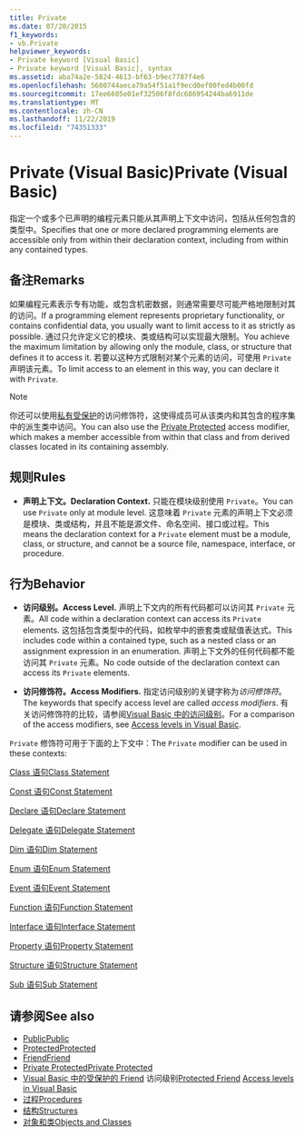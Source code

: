 ```yaml
---
title: Private
ms.date: 07/20/2015
f1_keywords:
- vb.Private
helpviewer_keywords:
- Private keyword [Visual Basic]
- Private keyword [Visual Basic], syntax
ms.assetid: aba74a2e-5824-4613-bf63-b9ec7787f4e6
ms.openlocfilehash: 5600744aeca79a54f51a1f9ecd0ef00fed4b00fd
ms.sourcegitcommit: 17ee6605e01ef32506f8fdc686954244ba6911de
ms.translationtype: MT
ms.contentlocale: zh-CN
ms.lasthandoff: 11/22/2019
ms.locfileid: "74351333"
---
```

# <a name="private-visual-basic"></a><span data-ttu-id="8b93a-102">Private (Visual Basic)</span><span class="sxs-lookup"><span data-stu-id="8b93a-102">Private (Visual Basic)</span></span>
<span data-ttu-id="8b93a-103">指定一个或多个已声明的编程元素只能从其声明上下文中访问，包括从任何包含的类型中。</span><span class="sxs-lookup"><span data-stu-id="8b93a-103">Specifies that one or more declared programming elements are accessible only from within their declaration context, including from within any contained types.</span></span>  
  
## <a name="remarks"></a><span data-ttu-id="8b93a-104">备注</span><span class="sxs-lookup"><span data-stu-id="8b93a-104">Remarks</span></span>  
 <span data-ttu-id="8b93a-105">如果编程元素表示专有功能，或包含机密数据，则通常需要尽可能严格地限制对其的访问。</span><span class="sxs-lookup"><span data-stu-id="8b93a-105">If a programming element represents proprietary functionality, or contains confidential data, you usually want to limit access to it as strictly as possible.</span></span> <span data-ttu-id="8b93a-106">通过只允许定义它的模块、类或结构可以实现最大限制。</span><span class="sxs-lookup"><span data-stu-id="8b93a-106">You achieve the maximum limitation by allowing only the module, class, or structure that defines it to access it.</span></span> <span data-ttu-id="8b93a-107">若要以这种方式限制对某个元素的访问，可使用 `Private`声明该元素。</span><span class="sxs-lookup"><span data-stu-id="8b93a-107">To limit access to an element in this way, you can declare it with `Private`.</span></span>  

> [!NOTE]
> <span data-ttu-id="8b93a-108">你还可以使用[私有受保护](private-protected.md)的访问修饰符，这使得成员可从该类内和其包含的程序集中的派生类中访问。</span><span class="sxs-lookup"><span data-stu-id="8b93a-108">You can also use the [Private Protected](private-protected.md) access modifier, which makes a member accessible from within that class and from derived classes located in its containing assembly.</span></span>

## <a name="rules"></a><span data-ttu-id="8b93a-109">规则</span><span class="sxs-lookup"><span data-stu-id="8b93a-109">Rules</span></span>  

- <span data-ttu-id="8b93a-110">**声明上下文。**</span><span class="sxs-lookup"><span data-stu-id="8b93a-110">**Declaration Context.**</span></span> <span data-ttu-id="8b93a-111">只能在模块级别使用 `Private`。</span><span class="sxs-lookup"><span data-stu-id="8b93a-111">You can use `Private` only at module level.</span></span> <span data-ttu-id="8b93a-112">这意味着 `Private` 元素的声明上下文必须是模块、类或结构，并且不能是源文件、命名空间、接口或过程。</span><span class="sxs-lookup"><span data-stu-id="8b93a-112">This means the declaration context for a `Private` element must be a module, class, or structure, and cannot be a source file, namespace, interface, or procedure.</span></span>  
  
## <a name="behavior"></a><span data-ttu-id="8b93a-113">行为</span><span class="sxs-lookup"><span data-stu-id="8b93a-113">Behavior</span></span>  
  
- <span data-ttu-id="8b93a-114">**访问级别。**</span><span class="sxs-lookup"><span data-stu-id="8b93a-114">**Access Level.**</span></span> <span data-ttu-id="8b93a-115">声明上下文内的所有代码都可以访问其 `Private` 元素。</span><span class="sxs-lookup"><span data-stu-id="8b93a-115">All code within a declaration context can access its `Private` elements.</span></span> <span data-ttu-id="8b93a-116">这包括包含类型中的代码，如枚举中的嵌套类或赋值表达式。</span><span class="sxs-lookup"><span data-stu-id="8b93a-116">This includes code within a contained type, such as a nested class or an assignment expression in an enumeration.</span></span> <span data-ttu-id="8b93a-117">声明上下文外的任何代码都不能访问其 `Private` 元素。</span><span class="sxs-lookup"><span data-stu-id="8b93a-117">No code outside of the declaration context can access its `Private` elements.</span></span>  
  
- <span data-ttu-id="8b93a-118">**访问修饰符。**</span><span class="sxs-lookup"><span data-stu-id="8b93a-118">**Access Modifiers.**</span></span> <span data-ttu-id="8b93a-119">指定访问级别的关键字称为*访问修饰符*。</span><span class="sxs-lookup"><span data-stu-id="8b93a-119">The keywords that specify access level are called *access modifiers*.</span></span> <span data-ttu-id="8b93a-120">有关访问修饰符的比较，请参阅[Visual Basic 中的访问级别](../../../visual-basic/programming-guide/language-features/declared-elements/access-levels.md)。</span><span class="sxs-lookup"><span data-stu-id="8b93a-120">For a comparison of the access modifiers, see [Access levels in Visual Basic](../../../visual-basic/programming-guide/language-features/declared-elements/access-levels.md).</span></span>  
  
 <span data-ttu-id="8b93a-121">`Private` 修饰符可用于下面的上下文中：</span><span class="sxs-lookup"><span data-stu-id="8b93a-121">The `Private` modifier can be used in these contexts:</span></span>  
  
 [<span data-ttu-id="8b93a-122">Class 语句</span><span class="sxs-lookup"><span data-stu-id="8b93a-122">Class Statement</span></span>](../../../visual-basic/language-reference/statements/class-statement.md)  
  
 [<span data-ttu-id="8b93a-123">Const 语句</span><span class="sxs-lookup"><span data-stu-id="8b93a-123">Const Statement</span></span>](../../../visual-basic/language-reference/statements/const-statement.md)  
  
 [<span data-ttu-id="8b93a-124">Declare 语句</span><span class="sxs-lookup"><span data-stu-id="8b93a-124">Declare Statement</span></span>](../../../visual-basic/language-reference/statements/declare-statement.md)  
  
 [<span data-ttu-id="8b93a-125">Delegate 语句</span><span class="sxs-lookup"><span data-stu-id="8b93a-125">Delegate Statement</span></span>](../../../visual-basic/language-reference/statements/delegate-statement.md)  
  
 [<span data-ttu-id="8b93a-126">Dim 语句</span><span class="sxs-lookup"><span data-stu-id="8b93a-126">Dim Statement</span></span>](../../../visual-basic/language-reference/statements/dim-statement.md)  
  
 [<span data-ttu-id="8b93a-127">Enum 语句</span><span class="sxs-lookup"><span data-stu-id="8b93a-127">Enum Statement</span></span>](../../../visual-basic/language-reference/statements/enum-statement.md)  
  
 [<span data-ttu-id="8b93a-128">Event 语句</span><span class="sxs-lookup"><span data-stu-id="8b93a-128">Event Statement</span></span>](../../../visual-basic/language-reference/statements/event-statement.md)  
  
 [<span data-ttu-id="8b93a-129">Function 语句</span><span class="sxs-lookup"><span data-stu-id="8b93a-129">Function Statement</span></span>](../../../visual-basic/language-reference/statements/function-statement.md)  
  
 [<span data-ttu-id="8b93a-130">Interface 语句</span><span class="sxs-lookup"><span data-stu-id="8b93a-130">Interface Statement</span></span>](../../../visual-basic/language-reference/statements/interface-statement.md)  
  
 [<span data-ttu-id="8b93a-131">Property 语句</span><span class="sxs-lookup"><span data-stu-id="8b93a-131">Property Statement</span></span>](../../../visual-basic/language-reference/statements/property-statement.md)  
  
 [<span data-ttu-id="8b93a-132">Structure 语句</span><span class="sxs-lookup"><span data-stu-id="8b93a-132">Structure Statement</span></span>](../../../visual-basic/language-reference/statements/structure-statement.md)  
  
 [<span data-ttu-id="8b93a-133">Sub 语句</span><span class="sxs-lookup"><span data-stu-id="8b93a-133">Sub Statement</span></span>](../../../visual-basic/language-reference/statements/sub-statement.md)  
  
## <a name="see-also"></a><span data-ttu-id="8b93a-134">请参阅</span><span class="sxs-lookup"><span data-stu-id="8b93a-134">See also</span></span>

- [<span data-ttu-id="8b93a-135">Public</span><span class="sxs-lookup"><span data-stu-id="8b93a-135">Public</span></span>](../../../visual-basic/language-reference/modifiers/public.md)
- [<span data-ttu-id="8b93a-136">Protected</span><span class="sxs-lookup"><span data-stu-id="8b93a-136">Protected</span></span>](../../../visual-basic/language-reference/modifiers/protected.md)
- [<span data-ttu-id="8b93a-137">Friend</span><span class="sxs-lookup"><span data-stu-id="8b93a-137">Friend</span></span>](../../../visual-basic/language-reference/modifiers/friend.md)
- [<span data-ttu-id="8b93a-138">Private Protected</span><span class="sxs-lookup"><span data-stu-id="8b93a-138">Private Protected</span></span>](./private-protected.md)
- <span data-ttu-id="8b93a-139">[Visual Basic 中的](./protected-friend.md)[受保护的 Friend](../../../visual-basic/programming-guide/language-features/declared-elements/access-levels.md) 访问级别</span><span class="sxs-lookup"><span data-stu-id="8b93a-139">[Protected Friend](./protected-friend.md)    [Access levels in Visual Basic](../../../visual-basic/programming-guide/language-features/declared-elements/access-levels.md)</span></span>
- [<span data-ttu-id="8b93a-140">过程</span><span class="sxs-lookup"><span data-stu-id="8b93a-140">Procedures</span></span>](../../../visual-basic/programming-guide/language-features/procedures/index.md)
- [<span data-ttu-id="8b93a-141">结构</span><span class="sxs-lookup"><span data-stu-id="8b93a-141">Structures</span></span>](../../../visual-basic/programming-guide/language-features/data-types/structures.md)
- [<span data-ttu-id="8b93a-142">对象和类</span><span class="sxs-lookup"><span data-stu-id="8b93a-142">Objects and Classes</span></span>](../../../visual-basic/programming-guide/language-features/objects-and-classes/index.md)
